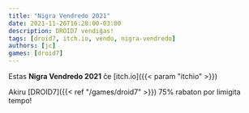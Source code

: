 ```yaml
---
title: "Nigra Vendredo 2021"
date: 2021-11-26T16:28:00-03:00
description: DROID7 vendiĝas!
tags: [droid7, itch.io, vendo, nigra-vendredo]
authors: [jc]
games: [droid7]
---
```


Estas **Nigra Vendredo 2021** ĉe [itch.io]({{< param "itchio" >}})

Akiru [DROID7]({{< ref "/games/droid7" >}}) 75% rabaton por limigita tempo!
